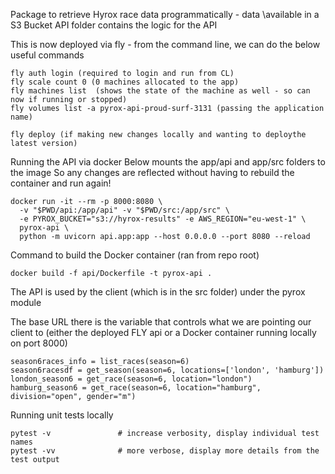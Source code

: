 Package to retrieve Hyrox race data programmatically - data
\available in a S3 Bucket
API folder contains the logic for the API

This is now deployed via fly - from the command line, we can do the below useful commands

 ```
 fly auth login (required to login and run from CL) 
 fly scale count 0 (0 machines allocated to the app)
 fly machines list  (shows the state of the machine as well - so can now if running or stopped)
 fly volumes list -a pyrox-api-proud-surf-3131 (passing the application name)
 
 fly deploy (if making new changes locally and wanting to deploythe latest version)
```


Running the API via docker 
Below mounts the app/api and app/src folders to the image
So any changes are reflected without having to rebuild the container and run again!

```
docker run -it --rm -p 8000:8080 \
  -v "$PWD/api:/app/api" -v "$PWD/src:/app/src" \
  -e PYROX_BUCKET="s3://hyrox-results" -e AWS_REGION="eu-west-1" \
  pyrox-api \
  python -m uvicorn api.app:app --host 0.0.0.0 --port 8080 --reload
```

Command to build the Docker container (ran from repo root)
```
docker build -f api/Dockerfile -t pyrox-api .  
```


The API is used by the client (which is in the src folder) under the pyrox module

The base URL there is the variable that controls what we are pointing our client to (either the deployed FLY api or a Docker container running locally on port 8000)


```commandline
season6races_info = list_races(season=6)
season6racesdf = get_season(season=6, locations=['london', 'hamburg'])
london_season6 = get_race(season=6, location="london")
hamburg_season6 = get_race(season=6, location="hamburg", division="open", gender="m")
```


Running unit tests locally

```commandline
pytest -v               # increase verbosity, display individual test names
pytest -vv              # more verbose, display more details from the test output
```
